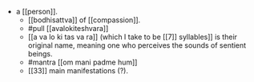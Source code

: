 - a [[person]].
  - [[bodhisattva]] of [[compassion]].
  - #pull [[avalokiteshvara]]
  - [[a va lo ki tas va ra]] (which I take to be [[7]] syllables]] is their original name, meaning one who perceives the sounds of sentient beings.
  - #mantra [[om mani padme hum]]
  - [[33]] main manifestations (?).
